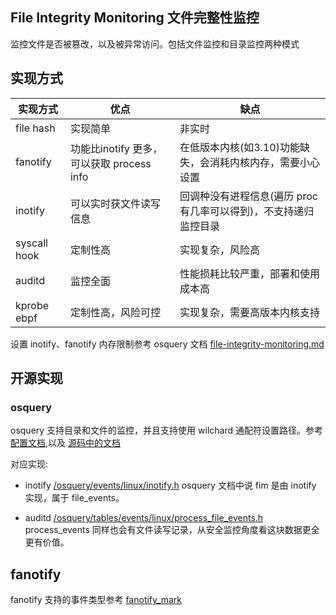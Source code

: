 ## File Integrity Monitoring 文件完整性监控

监控文件是否被篡改，以及被异常访问。包括文件监控和目录监控两种模式

## 实现方式

| 实现方式 	| 优点| 缺点 |
|----------------	|---------------------------------------	|----------------------------------------	|
| file hash | 实现简单 | 非实时 |
| fanotify  | 功能比inotify 更多，可以获取 process info | 在低版本内核(如3.10)功能缺失，会消耗内核内存，需要小心设置 |
| inotify   | 可以实时获文件读写信息 | 回调种没有进程信息(遍历 proc 有几率可以得到)，不支持递归监控目录 |
| syscall hook | 定制性高 | 实现复杂，风险高 |
| auditd| 监控全面 | 性能损耗比较严重，部署和使用成本高 |
| kprobe ebpf | 定制性高，风险可控 | 实现复杂，需要高版本内核支持 |

设置 inotify、fanotify 内存限制参考 osquery 文档 [file-integrity-monitoring.md](https://github.com/osquery/osquery/blob/b68d44546427e020f708935652cf5837823204fd/docs/wiki/deployment/file-integrity-monitoring.md)

## 开源实现

### osquery

osquery 支持目录和文件的监控，并且支持使用 wilchard 通配符设置路径。参考 [配置文档](https://osquery.readthedocs.io/en/stable/deployment/file-integrity-monitoring/),以及 [源码中的文档](https://github.com/osquery/osquery/blob/b68d44546427e020f708935652cf5837823204fd/docs/wiki/deployment/file-integrity-monitoring.md)

对应实现:

 * inotify  [/osquery/events/linux/inotify.h](https://github.com/osquery/osquery/blob/29f4694df2/osquery/events/linux/inotify.h) osquery 文档中说 fim 是由 inotify 实现，属于 file_events。

 * auditd [/osquery/tables/events/linux/process_file_events.h](https://github.com/osquery/osquery/blob/29f4694df214bc3bd4e7210873e05bb19374888b/osquery/tables/events/linux/process_file_events.h#L181) process_events 同样也会有文件读写记录，从安全监控角度看这块数据更全更有价值。


## fanotify

fanotify 支持的事件类型参考 [fanotify_mark](https://man7.org/linux/man-pages/man2/fanotify_mark.2.html)